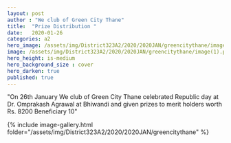 ```yaml
---
layout: post
author : "We club of Green City Thane"
title:  "Prize Distribution "
date:   2020-01-26
categories: a2
hero_image: /assets/img/District323A2/2020/2020JAN/greencitythane/image.png
image: /assets/img/District323A2/2020/2020JAN/greencitythane/image(1).png
hero_height: is-medium
hero_background_size : cover
hero_darken: true
published: true
---
```


"On 26th January We club of Green City Thane celebrated Republic day at Dr. Omprakash Agrawal at Bhiwandi and given prizes  to merit holders worth Rs. 8200
Beneficiary 10"

{% include image-gallery.html folder="/assets/img/District323A2/2020/2020JAN/greencitythane" %}